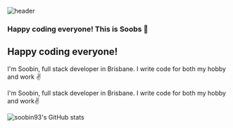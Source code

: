 ![header](https://capsule-render.vercel.app/api?type=waving&height=200&text=This%20is%20Soobs%20%F0%9F%91%8B&fontAlign=65&fontAlignY=30&color=gradient&desc=Full%20Stack%20Developer&descAlign=48&descAlignY=52&animation=twinkling)

###  Happy coding everyone! This is Soobs 👋

<p align='center'>
  <h2>Happy coding everyone!</h2>
  
  I'm Soobin, full stack developer in Brisbane.
  I write code for both my hobby and work ✌️
</p>

I'm Soobin, full stack developer in Brisbane.
I write code for both my hobby and work✌️

![soobin93's GitHub stats](https://github-readme-stats.vercel.app/api?username=soobin93&show_icons=true&theme=dark)
